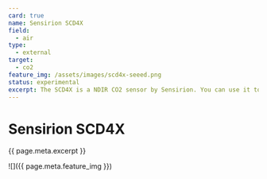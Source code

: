 ```yaml
---
card: true
name: Sensirion SCD4X
field:
  - air
type:
  - external
target:
  - co2
feature_img: /assets/images/scd4x-seeed.png
status: experimental
excerpt: The SCD4X is a NDIR CO2 sensor by Sensirion. You can use it to measure CO2 in indoor spaces or for experiments where you need to know an accurate CO2 level.
---
```


# Sensirion SCD4X

{{ page.meta.excerpt }}

![]({{ page.meta.feature_img }})


